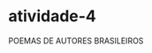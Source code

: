 # atividade-4
<DOCTYPE>
<html>
<head>
<title> repositorio para realização da atividade</title>
</head>
<body style="cor:gray;">
POEMAS DE AUTORES BRASILEIROS
</body>
</html>
